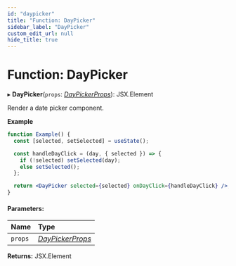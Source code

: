 ```yaml
---
id: "daypicker"
title: "Function: DayPicker"
sidebar_label: "DayPicker"
custom_edit_url: null
hide_title: true
---
```


# Function: DayPicker

▸ **DayPicker**(`props`: [*DayPickerProps*](../interfaces/daypickerprops.md)): JSX.Element

Render a date picker component.

**Example**

```jsx
function Example() {
  const [selected, setSelected] = useState();

  const handleDayClick = (day, { selected }) => {
    if (!selected) setSelected(day);
    else setSelected();
  };

  return <DayPicker selected={selected} onDayClick={handleDayClick} />;
}
```

#### Parameters:

Name | Type |
:------ | :------ |
`props` | [*DayPickerProps*](../interfaces/daypickerprops.md) |

**Returns:** JSX.Element
